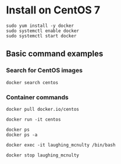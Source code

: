 # Install on CentOS 7

```
sudo yum install -y docker
sudo systemctl enable docker
sudo systemctl start docker
```

## Basic command examples

### Search for CentOS images
```
docker search centos
```

### Container commands
```
docker pull docker.io/centos
```

```
docker run -it centos
```

```
docker ps
docker ps -a
```

```
docker exec -it laughing_mcnulty /bin/bash
```

```
docker stop laughing_mcnulty
```
